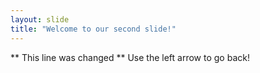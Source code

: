 ```yaml
---
layout: slide
title: "Welcome to our second slide!"
---
```

** This line was changed **
Use the left arrow to go back!
